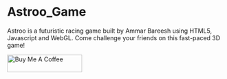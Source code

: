 # Astroo_Game
Astroo is a futuristic racing game built by Ammar Bareesh using HTML5, Javascript and WebGL. Come challenge your friends on this fast-paced 3D game!

<a href="https://www.buymeacoffee.com/astroo_io" target="_blank"><img src="https://cdn.buymeacoffee.com/buttons/default-orange.png" alt="Buy Me A Coffee" height="41" width="174"></a>
